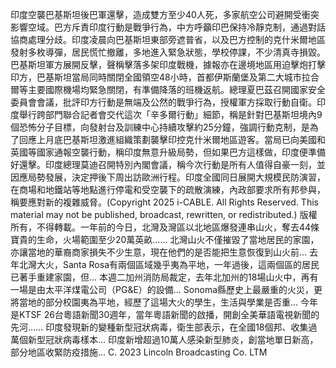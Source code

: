 印度空襲巴基斯坦後巴軍還擊，造成雙方至少40人死，多家航空公司避開受衝突影響空域。巴方斥責印度行動是戰爭行為，中方呼籲印巴保持冷靜克制，通過對話協商處理分歧。印度凌晨向巴基斯坦東部旁遮普省，以及巴方控制的克什米爾地區發射多枚導彈，居民慌忙撤離，多地進入緊急狀態，學校停課，不少清真寺損毀。巴基斯坦軍方展開反擊，聲稱擊落多架印度戰機，據報亦在邊境地區用迫擊炮打擊印方，巴基斯坦當局同時關閉全國領空48小時，首都伊斯蘭堡及第二大城市拉合爾等主要國際機場均緊急關閉，有準備降落的班機返航。總理夏巴茲召開國家安全委員會會議，批評印方行動是無端及公然的戰爭行為，授權軍方採取行動自衛。印度舉行跨部門聯合記者會交代這次「辛多爾行動」細節，稱是針對巴基斯坦境內9個恐怖分子目標，向發射台及訓練中心持續攻擊約25分鐘，強調行動克制，是為了回應上月底巴基斯坦激進組織策劃襲擊印控克什米爾地區遊客。當局已向美國和英國等國家通報空襲行動，稱印度無意升級局勢，但如果巴方這樣做，印度便準備好還擊。印度總理莫迪召開特別內閣會議，稱今次行動是所有人值得自豪一刻，並因應局勢發展，決定押後下周出訪歐洲行程。印度全國同日展開大規模民防演習，在商場和地鐵站等地點進行停電和受空襲下的疏散演練，內政部要求所有邦參與，稱要應對新的複雜威脅。(Copyright 2025 i-CABLE. All Rights Reserved. This material may not be published, broadcast, rewritten, or redistributed.)
版權所有，不得轉載。一年前的今日，北灣及灣區以北地區爆發連串山火，奪去44條寶貴的生命，火場範圍至少20萬英畝…… 北灣山火不僅摧毀了當地居民的家園，亦讓當地的華裔商家損失不少生意，現在他們的是否能把生意恢復到山火前… 去年北灣大火，Santa Rosa有兩個區域幾乎夷為平地，一年過後，這兩個區的居民已著手重建家園，但… 本週二加州消防局裁定，去年北加州的18場山火中，再有一場是由太平洋煤電公司（PG&E）的設備… Sonoma縣歷史上最嚴重的火災，更將當地的部分校園夷為平地，經歷了這場大火的學生，生活與學業是否重… 今年是KTSF 26台粵語新聞30週年，當年粵語新聞的啟播，開創全美華語電視新聞的先河…… 印度發現新的變種新型冠狀病毒，衛生部表示，在全國18個邦、收集過萬個新型冠狀病毒樣本… 印度新增超過10萬人感染新型肺炎，創當地單日新高，部分地區收緊防疫措施… 
			C. 2023 Lincoln Broadcasting Co. LTM		